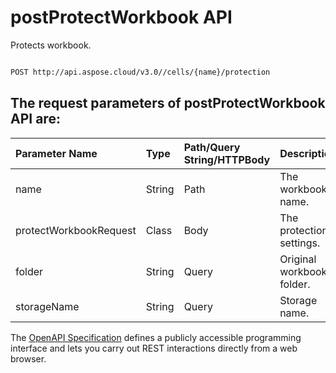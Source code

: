 # **postProtectWorkbook API**

Protects workbook. 

```bash

POST http://api.aspose.cloud/v3.0//cells/{name}/protection

```

## The request parameters of **postProtectWorkbook** API are: 

| Parameter Name | Type | Path/Query String/HTTPBody | Description | 
| :- | :- | :- |:- | 
|name|String|Path|The workbook name.|
|protectWorkbookRequest|Class|Body|The protection settings.|
|folder|String|Query|Original workbook folder.|
|storageName|String|Query|Storage name.|


The [OpenAPI Specification](https://reference.aspose.cloud/cells/#/ProtectionController/PostProtectWorkbook) defines a publicly accessible programming interface and lets you carry out REST interactions directly from a web browser.
